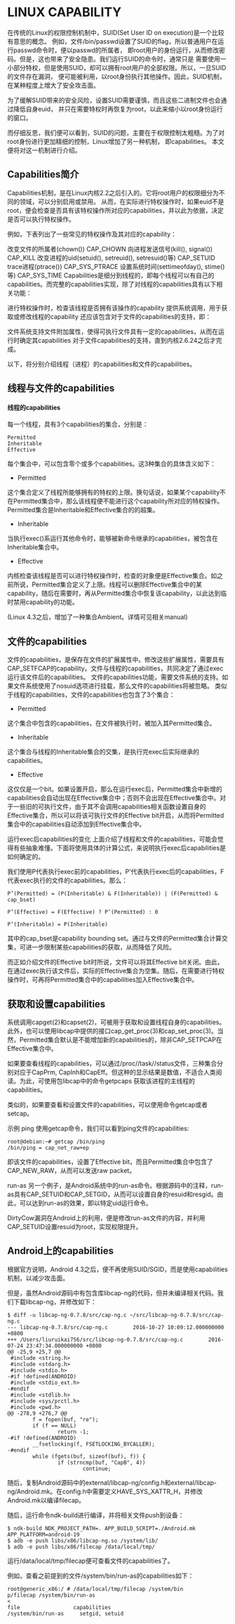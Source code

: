 LINUX CAPABILITY
========================================

在传统的Linux的权限控制机制中，SUID(Set User ID on execution)是一个比较有意思的概念。
例如，文件/bin/passwd设置了SUID的flag，所以普通用户在运行passwd命令时，便以passwd的所属者，
即root用户的身份运行，从而修改密码。但是，这也带来了安全隐患。我们运行SUID的命令时，通常只是
需要使用一小部分特权，但是使用SUID，却可以拥有root用户的全部权限。所以，一旦SUID的文件存在漏洞，
便可能被利用，以root身份执行其他操作。因此，SUID机制，在某种程度上增大了安全攻击面。

为了缓解SUID带来的安全风险，设置SUID需要谨慎，而且这些二进制文件也会通过降低自身euid，
并只在需要特权时再恢复为root，以此来缩小以root身份运行的窗口。

而仔细反思，我们便可以看到，SUID的问题，主要在于权限控制太粗糙。为了对root身份进行更加精细的控制，Linux增加了另一种机制，
即capabilities。
本文便将对这一机制进行介绍。

Capabilities简介
----------------------------------------

Capabilities机制，是在Linux内核2.2之后引入的。它将root用户的权限细分为不同的领域，可以分别启用或禁用。
从而，在实际进行特权操作时，如果euid不是root，便会检查是否具有该特权操作所对应的capabilities，并以此为依据，决定是否可以执行特权操作。

例如，下表列出了一些常见的特权操作及其对应的capability：

改变文件的所属者(chown())	CAP_CHOWN
向进程发送信号(kill(), signal())	CAP_KILL
改变进程的uid(setuid(), setreuid(), setresuid()等)	CAP_SETUID
trace进程(ptrace())	CAP_SYS_PTRACE
设置系统时间(settimeofday(), stime()等)	CAP_SYS_TIME
Capabilities是细分到线程的，即每个线程可以有自己的capabilities。而完整的capabilities实现，除了对线程的capabilities具有以下相关功能：

进行特权操作时，检查该线程是否拥有该操作的capability
提供系统调用，用于获取或修改线程的capability
还应该包含对于文件的capabilities的支持，即：

文件系统支持文件附加属性，使得可执行文件具有一定的capabilities，从而在运行时确定其capabilities
对于文件capabilities的支持，直到内核2.6.24之后才完成。

以下，将分别介绍线程（进程）的capabilities和文件的capabilities。

线程与文件的capabilities
----------------------------------------

#### 线程的capabilities

每一个线程，具有3个capabilities的集合，分别是：

```
Permitted
Inheritable
Effective
```

每个集合中，可以包含零个或多个capabilities。这3种集合的具体含义如下：

* Permitted

这个集合定义了线程所能够拥有的特权的上限。换句话说，如果某个capability不在Permitted集合中，那么该线程便不能进行这个capability所对应的特权操作。Permitted集合是Inheritable和Effective集合的的超集。

* Inheritable

当执行exec()系运行其他命令时，能够被新命令继承的capabilities，被包含在Inheritable集合中。

* Effective

内核检查该线程是否可以进行特权操作时，检查的对象便是Effective集合。如之前所说，Permitted集合定义了上限。线程可以删除Effective集合中的某capability，随后在需要时，再从Permitted集合中恢复该capability，以此达到临时禁用capability的功能。

(Linux 4.3之后，增加了一种集合Ambient。详情可见相关manual)

文件的capabilities
----------------------------------------

文件的capabilities，是保存在文件的扩展属性中。修改这些扩展属性，需要具有CAP_SETFCAP的capability。文件与线程的capabilities，共同决定了通过exec运行该文件后的capabilities。
文件的capabilities功能，需要文件系统的支持。如果文件系统使用了nosuid选项进行挂载，那么文件的capabilities将被忽略。
类似于线程的capabilities，文件的capabilities也包含了3个集合：

* Permitted

这个集合中包含的capabilities，在文件被执行时，被加入其Permitted集合。

* Inheritable

这个集合与线程的Inheritable集合的交集，是执行完exec后实际继承的capabilities。

* Effective

这仅仅是一个bit。如果设置开启，那么在运行exec后，Permitted集合中新增的capabilities会自动出现在Effective集合中；否则不会出现在Effective集合中。对于一些旧的可执行文件，由于其不会调用capabilities相关函数设置自身的Effective集合，所以可以将该可执行文件的Effective bit开启，从而将Permitted集合中的capabilities自动添加到Effective集合中。

运行exec后capabilities的变化
上面介绍了线程和文件的capabilities，可能会觉得有些抽象难懂。下面将使用具体的计算公式，来说明执行exec后capabilities是如何确定的。

我们使用P代表执行exec前的capabilities，P’代表执行exec后的capabilities，F代表exec执行的文件的capabilities。那么：

```
P’(Permitted) = (P(Inheritable) & F(Inheritable)) | (F(Permitted) & cap_bset)

P’(Effective) = F(Effective) ? P’(Permitted) : 0

P’(Inheritable) = P(Inheritable)
```

其中的cap_bset是capability bounding set。通过与文件的Permitted集合计算交集，可进一步限制某些capabilities的获取，从而降低了风险。

而正如介绍文件的Effective bit时所说，文件可以将其Effective bit关闭。由此，在通过exec执行该文件后，实际的Effective集合为空集。随后，在需要进行特权操作时，可再将Permitted集合中的capabilities加入Effective集合中。

获取和设置capabilities
----------------------------------------

系统调用capget(2)和capset(2)，可被用于获取和设置线程自身的capabilities。此外，也可以使用libcap中提供的接口cap_get_proc(3)和cap_set_proc(3)。当然，Permitted集合默认是不能增加新的capabilities的，除非CAP_SETPCAP在Effective集合中。

如果要查看线程的capabilities，可以通过/proc/<PID>/task/<TID>/status文件，三种集合分别对应于CapPrm, CapInh和CapEff。但这种的显示结果是数值，不适合人类阅读。为此，可使用包libcap中的命令getpcaps <PID>获取该进程的主线程的capabilities。

类似的，如果要查看和设置文件的capabilities，可以使用命令getcap或者setcap。

示例
ping
使用getcap命令，我们可以看到ping文件的capabilities:

```
root@debian:~# getcap /bin/ping
/bin/ping = cap_net_raw+ep
```

即该文件的capabilities，设置了Effective bit，而且Permitted集合中包含了CAP_NEW_RAW，从而可以发送raw packet。

run-as
另一个例子，是Android系统中的run-as命令。根据源码中的注释，run-as具有CAP_SETUID和CAP_SETGID，从而可以设置自身的resuid和resgid。由此，可以达到run-as的效果，即以特定uid运行命令。

DirtyCow漏洞在Android上的利用，便是修改run-as文件的内容，并利用CAP_SETUID设置resuid为root，实现权限提升。

Android上的capabilities
----------------------------------------

根据官方说明，Android 4.3之后，便不再使用SUID/SGID，而是使用capabilities机制，以减少攻击面。

但是，虽然Android源码中有包含库libcap-ng的代码，但并未编译相关代码。我们下载libcap-ng，并修改如下：

```
$ diff -u libcap-ng-0.7.8/src/cap-ng.c ~/src/libcap-ng-0.7.8/src/cap-ng.c
--- libcap-ng-0.7.8/src/cap-ng.c        2016-10-27 10:09:12.000000000 +0800
+++ /Users/liuruikai756/src/libcap-ng-0.7.8/src/cap-ng.c        2016-07-24 23:47:34.000000000 +0800
@@ -25,9 +25,7 @@
 #include <string.h>
 #include <stdarg.h>
 #include <stdio.h>
-#if !defined(ANDROID)
 #include <stdio_ext.h>
-#endif
 #include <stdlib.h>
 #include <sys/prctl.h>
 #include <pwd.h>
@@ -278,9 +276,7 @@
        f = fopen(buf, "re");
        if (f == NULL)
                return -1;
-#if !defined(ANDROID)
        __fsetlocking(f, FSETLOCKING_BYCALLER);
-#endif
        while (fgets(buf, sizeof(buf), f)) {
                if (strncmp(buf, "CapB", 4))
                        continue;
```

随后，复制Android源码中的external/libcap-ng/config.h和external/libcap-ng/Android.mk。在config.h中需要定义HAVE_SYS_XATTR_H，并修改Android.mk以编译filecap。

随后，运行命令ndk-build进行编译，并将相关文件push到设备：

```
$ ndk-build NDK_PROJECT_PATH=. APP_BUILD_SCRIPT=./Android.mk APP_PLATFORM=android-19
$ adb -e push libs/x86/libcap-ng.so /system/lib/
$ adb -e push libs/x86/filecap /data/local/tmp/
```

运行/data/local/tmp/filecap便可查看文件的capabilities了。

例如，查看之前提到的文件/system/bin/run-as的capabilities如下：

```
root@generic_x86:/ # /data/local/tmp/filecap /system/bin
p/filecap /system/bin/run-as                                                  <
file                 capabilities
/system/bin/run-as     setgid, setuid
```